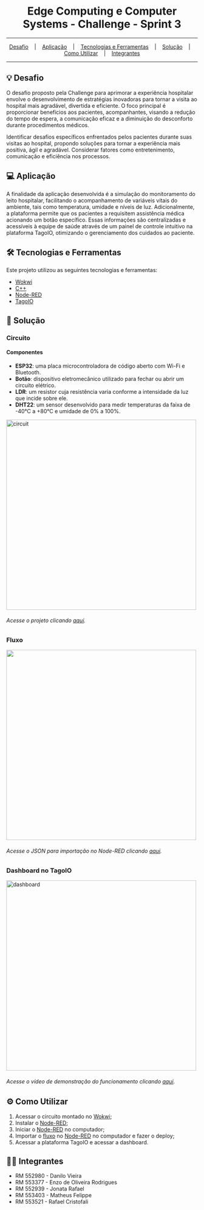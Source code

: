 <h1 align="center">Edge Computing e Computer Systems - Challenge - Sprint 3</h1>

<hr/>

<p align="center">
  <a href="#bulb-Desafio">Desafio</a>
  &nbsp;&nbsp;&nbsp;|&nbsp;&nbsp;&nbsp;
  <a href="#computer-Aplicação">Aplicação</a>
  &nbsp;&nbsp;&nbsp;|&nbsp;&nbsp;&nbsp;
  <a href="#hammer_and_wrench-Tecnologias-e-Ferramentas">Tecnologias e Ferramentas</a>
  &nbsp;&nbsp;&nbsp;|&nbsp;&nbsp;&nbsp;
  <a href="#floppy_disk-Solução">Solução</a>
  &nbsp;&nbsp;&nbsp;|&nbsp;&nbsp;&nbsp;
  <a href="#gear-Como-Utilizar">Como Utilizar</a>
  &nbsp;&nbsp;&nbsp;|&nbsp;&nbsp;&nbsp;
  <a href="#technologist-Integrantes">Integrantes</a>
</p>

<hr/>


## :bulb: Desafio
O desafio proposto pela Challenge para aprimorar a experiência hospitalar envolve o desenvolvimento de estratégias inovadoras para tornar a visita ao hospital mais agradável, divertida e eficiente. O foco principal é proporcionar benefícios aos pacientes, acompanhantes, visando a redução do tempo de espera, a comunicação eficaz e a diminuição do desconforto durante procedimentos médicos.

Identificar desafios específicos enfrentados pelos pacientes durante suas visitas ao hospital, propondo soluções para tornar a experiência mais positiva, ágil e agradável. Considerar fatores como entretenimento, comunicação e eficiência nos processos.

## :computer: Aplicação
A finalidade da aplicação desenvolvida é a simulação do monitoramento do leito hospitalar, facilitando o acompanhamento de variáveis vitais do ambiente, tais como temperatura, umidade e níveis de luz. Adicionalmente, a plataforma permite que os pacientes a requisitem assistência médica acionando um botão específico. Essas informações são centralizadas e acessíveis à equipe de saúde através de um painel de controle intuitivo na plataforma TagoIO, otimizando o gerenciamento dos cuidados ao paciente.

## :hammer_and_wrench: Tecnologias e Ferramentas
Este projeto utilizou as seguintes tecnologias e ferramentas:
* [Wokwi](https://docs.wokwi.com/pt-BR/)
* [C++](https://pt.wikipedia.org/wiki/C%2B%2B)
* [Node-RED](https://nodered.org/)
* [TagoIO](https://tago.io/)

## :floppy_disk: Solução
### Circuito
<h4>Componentes</h4>
<ul>
  <li><b>ESP32</b>: uma placa microcontroladora de código aberto com Wi-Fi e Bluetooth.</li>
  <li><b>Botão</b>: dispositivo eletromecânico utilizado para fechar ou abrir um circuito elétrico.</li>
  <li><b>LDR</b>: um resistor cuja resistência varia conforme a intensidade da luz que incide sobre ele.</li>
  <li><b>DHT22</b>: um sensor desenvolvido para medir temperaturas da faixa de -40°C a +80°C e umidade de 0% a 100%.</li>
</ul>

<img src="https://github.com/danillosales/sprint3-challenge-icr/blob/main/circuit.PNG" alt="circuit" width="500" />
<h6>Acesse o projeto clicando <a href="https://wokwi.com/projects/393651661457510401">aqui</a>.</h6>
   


### Fluxo
<img src="https://github.com/danillosales/sprint3-challenge-icr/blob/main/flow.PNG" width="500" />
<h6>Acesse o JSON para importação no Node-RED clicando <a href="https://github.com/danillosales/sprint3-challenge-icr/blob/main/flows.json">aqui</a>.</h6>

### Dashboard no TagoIO
<a href="https://drive.google.com/file/d/1122MSFHoiUgabrirKFUBrPQq_it3yQrx/view?usp=sharing" target="blank">
  <img src="https://github.com/danillosales/sprint3-challenge-icr/blob/main/dashboard.PNG" alt="dashboard" width="500" />
</a>
<h6>Acesse o vídeo de demonstração do funcionamento clicando <a href="https://drive.google.com/file/d/1122MSFHoiUgabrirKFUBrPQq_it3yQrx/view?usp=sharing">aqui</a>.</h6>


## :gear: Como Utilizar

1. Acessar o circuito montado no [Wokwi](https://wokwi.com/projects/393651661457510401);
2. Instalar o [Node-RED](https://nodered.org/);
3. Iniciar o [Node-RED](https://nodered.org/) no computador;
4. Importar o [fluxo](https://github.com/danillosales/sprint3-challenge-icr/blob/main/flows.json) no [Node-RED](https://nodered.org/) no computador e fazer o deploy;
5. Acessar a plataforma TagoIO e acessar a dashboard.

## :technologist: Integrantes
* RM 552980 - Danilo Vieira
* RM 553377 - Enzo de Oliveira Rodrigues
* RM 552939 - Jonata Rafael
* RM 553403 - Matheus Felippe
* RM 553521 - Rafael Cristofali
